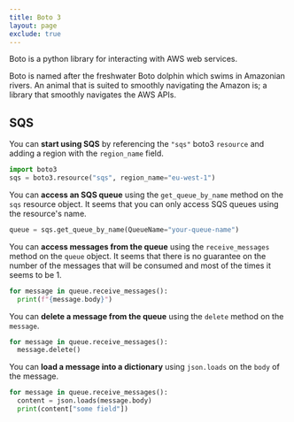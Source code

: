 ```yaml
---
title: Boto 3
layout: page
exclude: true
---
```


Boto is a python library for interacting with AWS web services.

Boto is named after the freshwater Boto dolphin which swims in Amazonian rivers. An animal that is suited to smoothly navigating the Amazon is; a library that smoothly navigates the AWS APIs.

## SQS

You can **start using SQS** by referencing the `"sqs"` boto3 `resource` and adding a region with the `region_name` field.
```py
import boto3
sqs = boto3.resource("sqs", region_name="eu-west-1")
```

You can **access an SQS queue** using the `get_queue_by_name` method on the `sqs` resource object. It seems that you can only access SQS queues using the resource's name.
```py
queue = sqs.get_queue_by_name(QueueName="your-queue-name")
```

You can **access messages from the queue** using the `receive_messages` method on the `queue` object. It seems that there is no guarantee on the number of the messages that will be consumed and most of the times it seems to be 1.
```py
for message in queue.receive_messages():
  print(f"{message.body}")
```

You can **delete a message from the queue** using the `delete` method on the `message`.
```py
for message in queue.receive_messages():
  message.delete()
```

You can **load a message into a dictionary** using `json.loads` on the `body` of the message.
```py
for message in queue.receive_messages():
  content = json.loads(message.body)
  print(content["some field"])
```
<!--stackedit_data:
eyJoaXN0b3J5IjpbMTUyMzcyODA5MSw4MzI4MjQyMDksNzkxMz
M3NTQ4LC03NzYyOTM1NDQsMTA0MzU5Njc0Nl19
-->